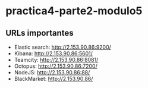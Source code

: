 # practica4-parte2-modulo5

## URLs importantes

- Elastic search: http://2.153.90.86:9200/
- Kibana: http://2.153.90.86:5601/
- Teamcity: http://2.153.90.86:8081/
- Octopus: http://2.153.90.86:7200/
- NodeJS: http://2.153.90.86:88/
- BlackMarket: http://2.153.90.86/
